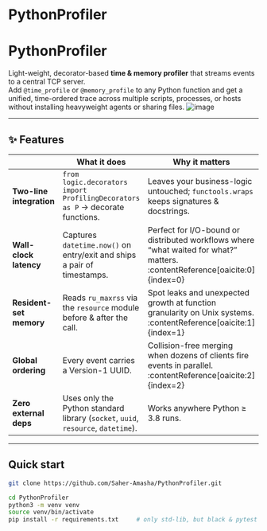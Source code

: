 # PythonProfiler

# PythonProfiler

Light-weight, decorator-based **time & memory profiler** that streams events to a central TCP server.  
Add `@time_profile` or `@memory_profile` to any Python function and get a unified, time-ordered trace across multiple scripts, processes, or hosts without installing heavyweight agents or sharing files.
![image](https://github.com/user-attachments/assets/0e3f7a74-de75-4c52-9826-9d0c21f9de36)


---

## ✨ Features

|                                   | What it does | Why it matters |
|-----------------------------------|--------------|----------------|
| **Two-line integration** | `from logic.decorators import ProfilingDecorators as P` → decorate functions. | Leaves your business-logic untouched; `functools.wraps` keeps signatures & docstrings. |
| **Wall-clock latency** | Captures `datetime.now()` on entry/exit and ships a pair of timestamps. | Perfect for I/O-bound or distributed workflows where “what waited for what?” matters. :contentReference[oaicite:0]{index=0} |
| **Resident-set memory** | Reads `ru_maxrss` via the `resource` module before & after the call. | Spot leaks and unexpected growth at function granularity on Unix systems. :contentReference[oaicite:1]{index=1} |
| **Global ordering** | Every event carries a Version-1 UUID. | Collision-free merging when dozens of clients fire events in parallel. :contentReference[oaicite:2]{index=2} |
| **Zero external deps** | Uses only the Python standard library (`socket`, `uuid`, `resource`, `datetime`). | Works anywhere Python ≥ 3.8 runs. |

---

## Quick start

```bash
git clone https://github.com/Saher-Amasha/PythonProfiler.git

cd PythonProfiler
python3 -m venv venv
source venv/bin/activate
pip install -r requirements.txt     # only std-lib, but black & pytest for dev helpers

```
